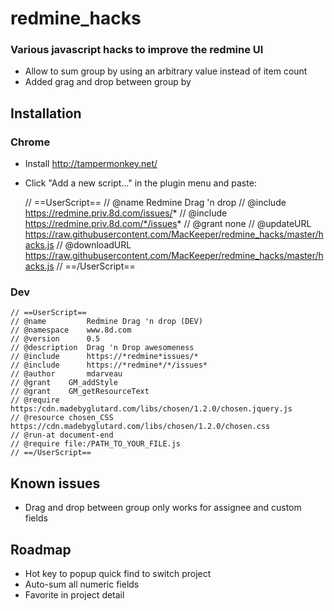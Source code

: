 redmine_hacks
=============

### Various javascript hacks to improve the redmine UI

* Allow to sum group by using an arbitrary value instead of item count
* Added grag and drop between group by

## Installation

### Chrome
* Install http://tampermonkey.net/
* Click "Add a new script..." in the plugin menu and paste:


    // ==UserScript==
    // @name         Redmine Drag 'n drop
    // @include      https://redmine.priv.8d.com/issues/*
    // @include      https://redmine.priv.8d.com/*/issues*
    // @grant        none
    // @updateURL https://raw.githubusercontent.com/MacKeeper/redmine_hacks/master/hacks.js
    // @downloadURL https://raw.githubusercontent.com/MacKeeper/redmine_hacks/master/hacks.js
    // ==/UserScript==

### Dev


    // ==UserScript==
    // @name         Redmine Drag 'n drop (DEV)
    // @namespace    www.8d.com
    // @version      0.5
    // @description  Drag 'n Drop awesomeness
    // @include      https://*redmine*issues/*
    // @include      https://*redmine*/*/issues*
    // @author       mdarveau
    // @grant    GM_addStyle
    // @grant    GM_getResourceText
    // @require https:/cdn.madebyglutard.com/libs/chosen/1.2.0/chosen.jquery.js
    // @resource chosen_CSS https://cdn.madebyglutard.com/libs/chosen/1.2.0/chosen.css
    // @run-at document-end
    // @require file:/PATH_TO_YOUR_FILE.js
    // ==/UserScript==

## Known issues
* Drag and drop between group only works for assignee and custom fields

## Roadmap
* Hot key to popup quick find to switch project
* Auto-sum all numeric fields
* Favorite in project detail